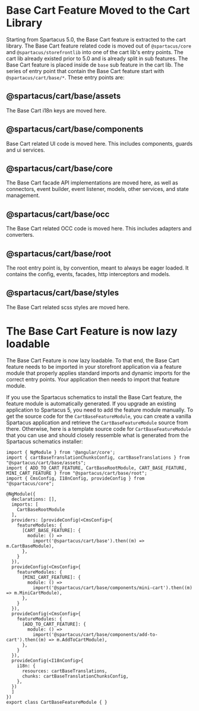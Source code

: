 # Base Cart Feature Moved to the Cart Library

Starting from Spartacus 5.0, the Base Cart feature is extracted to the cart library.  The Base Cart feature related code is moved out of `@spartacus/core` and `@spartacus/storefrontlib` into one of the cart lib's entry points.  The cart lib already existed prior to 5.0 and is already split in sub features.  The Base Cart feature is placed inside de `base` sub feature in the cart lib.  The series of entry point that contain the Base Cart feature start with `@spartacus/cart/base/*`.  These entry points are:

## @spartacus/cart/base/assets 
The Base Cart i18n keys are moved here.

## @spartacus/cart/base/components
Base Cart related UI code is moved here. This includes components, guards and ui services.

## @spartacus/cart/base/core
The Base Cart facade API implementations are moved here, as well as connectors, event builder, event listener, models, other services, and state management.

## @spartacus/cart/base/occ
The Base Cart related OCC code is moved here. This includes adapters and converters.

## @spartacus/cart/base/root
The root entry point is, by convention, meant to always be eager loaded.  It contains the config, events, facades, http interceptors and models.

## @spartacus/cart/base/styles
The Base Cart related scss styles are moved here.


# The Base Cart Feature is now lazy loadable

The Base Cart Feature is now lazy loadable.  To that end, the Base Cart feature needs to be imported in your storefront application via a feature module that properly applies standard imports and dynamic imports for the correct entry points.  Your application then needs to import that feature module.

If you use the Spartacus schematics to install the Base Cart feature, the feature module is automatically generated.  If you upgrade an existing application to Spartacus 5, you need to add the feature module manually.  To get the source code for the `CartBaseFeatureModule`, you can create a vanilla Spartacus application and retrieve the `CartBaseFeatureModule` source from there.  Otherwise, here is a template source code for `CartBaseFeatureModule` that you can use and should closely ressemble what is generated from the Spartacus schematics installer: 


```
import { NgModule } from '@angular/core';
import { cartBaseTranslationChunksConfig, cartBaseTranslations } from "@spartacus/cart/base/assets";
import { ADD_TO_CART_FEATURE, CartBaseRootModule, CART_BASE_FEATURE, MINI_CART_FEATURE } from "@spartacus/cart/base/root";
import { CmsConfig, I18nConfig, provideConfig } from "@spartacus/core";

@NgModule({
  declarations: [],
  imports: [
    CartBaseRootModule
  ],
  providers: [provideConfig(<CmsConfig>{
    featureModules: {
      [CART_BASE_FEATURE]: {
        module: () =>
          import('@spartacus/cart/base').then((m) => m.CartBaseModule),
      },
    }
  }),
  provideConfig(<CmsConfig>{
    featureModules: {
      [MINI_CART_FEATURE]: {
        module: () =>
          import('@spartacus/cart/base/components/mini-cart').then((m) => m.MiniCartModule),
      },
    }
  }),
  provideConfig(<CmsConfig>{
    featureModules: {
      [ADD_TO_CART_FEATURE]: {
        module: () =>
          import('@spartacus/cart/base/components/add-to-cart').then((m) => m.AddToCartModule),
      },
    }
  }),
  provideConfig(<I18nConfig>{
    i18n: {
      resources: cartBaseTranslations,
      chunks: cartBaseTranslationChunksConfig,
    },
  })
  ]
})
export class CartBaseFeatureModule { }

```
